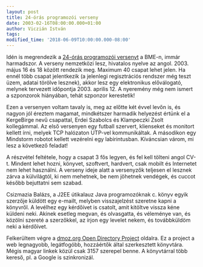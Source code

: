 ```yaml
---
layout: post
title: 24-órás programozói verseny
date: 2003-02-16T08:00:00.000+01:00
author: Viczián István
tags:
modified_time: '2018-06-09T10:00:00.000-08:00'
---
```


Idén is megrendezik a [24-órás programozói
versenyt](http://www.challenge24.org/) a BME-n, immár harmadszor. A
verseny nemzetközi lesz, hivatalos nyelve az angol. 2003. május 16 és 18
között rendezik meg. Maximum 40 csapat lehet jelen. Ha ennél több csapat
jelentkezik (a jelenlegi regisztrációs rendszer még teszt üzem, adatai
törölve lesznek), akkor lesz egy elektronikus előválogató, melynek
tervezett időpontja 2003. aprilis 12. A nyeremény még nem ismert a
szponzorok hiányában, tehát szponzor kerestetik!

Ezen a versenyen voltam tavaly is, meg az előtte két évvel levőn is, és
nagyon jól éreztem magamat, mindkétszer harmadik helyezést értünk el a
KergeBirge nevű csapattal, Erdei Szabolcs és Klampeczki Zsolt
kollegámmal. Az első versenyen egy futball szervert, klienseket és
monitort kellett írni, melyek TCP halózaton UTP-vel kommunikáltak. A
másodikon egy Mindstorm robotot kellett vezérelni egy labirintusban.
Kíváncsian várom, mi lesz a következő feladat!

A részvétel feltétele, hogy a csapat 3 fős legyen, és fel kell tölteni
angol CV-t. Mindent lehet hozni, könyvet, szoftvert, hardvert, csak
mobilt és Internetet nem lehet használni. A verseny ideje alatt a
versenyzők teljesen el lesznek zárva a külvilágtól, ki nem mehetnek, be
nem jöhetnek vendégek, és cuccot később bejuttatni sem szabad.

Csizmazia Balázs, a J2EE útikalauz Java programozóknak c. könyv egyik
szerzője küldött egy e-mailt, melyben visszajelzést szeretne kapni a
könyvről. A levélhez egy kérdőívet is csatolt, amit kitöltve vissza kéne
küldeni neki. Akinek esetleg megvan, és olvasgatta, és véleménye van, és
közölni szereté a szerzőkkel, az írjon egy levelet nekem, és
továbbküldöm neki a kérdőívet.

Felkerültem végre a [dmoz.org Open Directory
Project](http://dmoztools.net) oldalra. Ez a project a web legnagyobb,
legátfogóbb, hozzáértők által szerkesztett könyvtára. Mégis magyar
linkek közül csak 3157 szerepel benne. A könyvtárral több kereső, pl. a
Google is szinkronizál.

